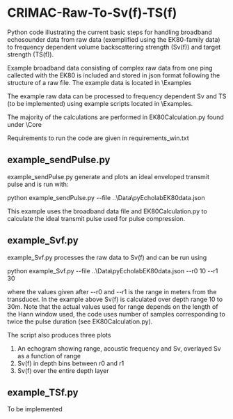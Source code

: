 # CRIMAC-Raw-To-Sv(f)-TS(f)
Python code illustrating the current basic steps for handling broadband echosounder data from raw data (exemplified using the EK80-family data) to frequency dependent volume backscattering strength (Sv(f)) and target strength (TS(f)).

Example broadband data consisting of complex raw data from one ping callected with the EK80 is included and stored in json format following the structure of a raw file. The example data is located in \Examples

The example raw data can be processed to frequency dependent Sv and TS (to be implemented) using example scripts located in \Examples.

The majority of the calculations are performed in EK80Calculation.py found under \Core 

Requirements to run the code are given in requirements_win.txt

## example_sendPulse.py

example_sendPulse.py generate and plots an ideal enveloped transmit pulse and is run with:

python example_sendPulse.py --file ..\Data\pyEcholabEK80data.json

This example uses the broadband data file and EK80Calculation.py to calculate the ideal transmit pulse used for pulse compression.

## example_Svf.py

example_Svf.py processes the raw data to Sv(f) and can be run using

python example_Svf.py --file ..\Data\pyEcholabEK80data.json --r0 10 --r1 30

where the values given after --r0 and --r1 is the range in meters from the transducer. In the example above Sv(f) is calculated over depth range 10 to 30m.
Note that the actual values used for range depends on the length of the Hann window used, the code uses number of samples corresponding to twice the pulse duration (see EK80Calculation.py).

The script also produces three plots
1. An echogram showing range, acoustic frequency and Sv, overlayed Sv as a function of range
2. Sv(f) in depth bins between r0 and r1
3. Sv(f) over the entire depth layer

## example_TSf.py

To be implemented



